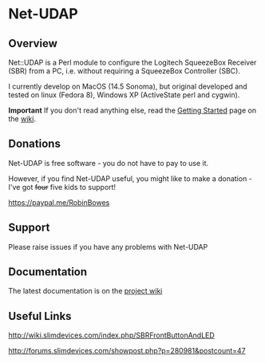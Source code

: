 # Net-UDAP

## Overview

Net::UDAP is a Perl module to configure the Logitech SqueezeBox Receiver (SBR) from a PC, i.e. without requiring a SqueezeBox Controller (SBC).

I currently develop on MacOS (14.5 Sonoma), but original developed and tested on linux (Fedora 8), Windows XP (ActiveState perl and cygwin).

**Important** If you don't read anything else, read the [Getting Started](https://github.com/robinbowes/net-udap/wiki/Getting-Started) page on the [wiki](https://github.com/robinbowes/net-udap/wiki).

## Donations

Net-UDAP is free software - you do not have to pay to use it.

However, if you find Net-UDAP useful, you might like to make a donation - I've got ~~four~~ five kids to support!

https://paypal.me/RobinBowes

## Support

Please raise issues if you have any problems with Net-UDAP

## Documentation

The latest documentation is on the [project wiki](https://github.com/robinbowes/net-udap/wiki)

## Useful Links

http://wiki.slimdevices.com/index.php/SBRFrontButtonAndLED

http://forums.slimdevices.com/showpost.php?p=280981&postcount=47
